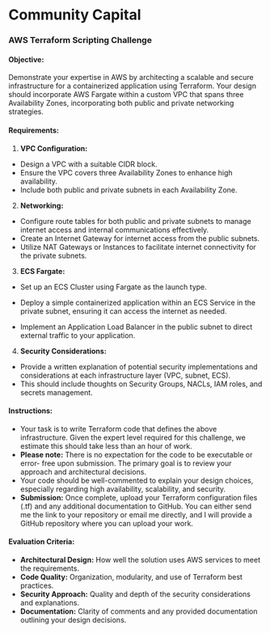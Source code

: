 # Community Capital

### AWS Terraform Scripting Challenge

#### Objective:
Demonstrate your expertise in AWS by architecting a scalable and secure infrastructure
for a containerized application using Terraform. Your design should incorporate AWS
Fargate within a custom VPC that spans three Availability Zones, incorporating both
public and private networking strategies.

#### Requirements:

1. **VPC Configuration:**
- Design a VPC with a suitable CIDR block.
- Ensure the VPC covers three Availability Zones to enhance high availability.
- Include both public and private subnets in each Availability Zone.

2. **Networking:**
- Configure route tables for both public and private subnets to manage internet access
and internal communications effectively.
- Create an Internet Gateway for internet access from the public subnets.
- Utilize NAT Gateways or Instances to facilitate internet connectivity for the private
subnets.

3. **ECS Fargate:**
- Set up an ECS Cluster using Fargate as the launch type.
- Deploy a simple containerized application within an ECS Service in the private
subnet, ensuring it can access the internet as needed.

- Implement an Application Load Balancer in the public subnet to direct external traffic
to your application.

4. **Security Considerations:**
- Provide a written explanation of potential security implementations and
considerations at each infrastructure layer (VPC, subnet, ECS).
- This should include thoughts on Security Groups, NACLs, IAM roles, and secrets
management.

#### Instructions:

- Your task is to write Terraform code that defines the above infrastructure. Given the
expert level required for this challenge, we estimate this should take less than an hour
of work.
- **Please note:** There is no expectation for the code to be executable or error-
free upon submission. The primary goal is to review your approach and
architectural decisions.
- Your code should be well-commented to explain your design choices, especially
regarding high availability, scalability, and security.
- **Submission:** Once complete, upload your Terraform configuration files (.tf) and any
additional documentation to GitHub. You can either send me the link to your repository
or email me directly, and I will provide a GitHub repository where you can upload your
work.

#### Evaluation Criteria:
- **Architectural Design:** How well the solution uses AWS services to meet the
requirements.
- **Code Quality:** Organization, modularity, and use of Terraform best practices.
- **Security Approach:** Quality and depth of the security considerations and
explanations.
- **Documentation:** Clarity of comments and any provided documentation outlining
your design decisions.

